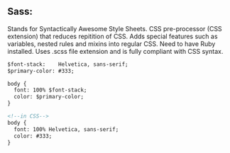 ## Sass:
Stands for Syntactically Awesome Style Sheets. CSS pre-processor (CSS extension) that reduces repitition of CSS. Adds special features such as variables, 
nested rules and mixins into regular CSS. Need to have Ruby installed. Uses .scss file extension and is fully compliant with CSS syntax.
```html
$font-stack:    Helvetica, sans-serif;
$primary-color: #333;

body {
  font: 100% $font-stack;
  color: $primary-color;
}

<!--in CSS-->
body {
  font: 100% Helvetica, sans-serif;
  color: #333;
}
```
